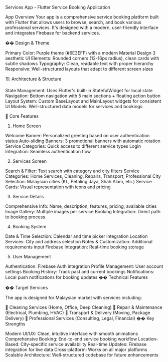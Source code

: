 Services App - Flutter Service Booking Application

App Overview
Your app is a comprehensive service booking platform built with Flutter that allows users to browse, search, and book various professional services. It's designed with a modern, user-friendly interface and integrates Firebase for backend services.

�� Design & Theme

Primary Color: Purple theme (#6E3EFF) with a modern Material Design 3 aesthetic
UI Elements: Rounded corners (12-16px radius), clean cards with subtle shadows
Typography: Clean, readable text with proper hierarchy
Responsive: Well-structured layouts that adapt to different screen sizes

🏗️ Architecture & Structure

State Management: Uses Flutter's built-in StatefulWidget for local state
Navigation: Bottom navigation with 5 main sections + floating action button
Layout System: Custom BaseLayout and MainLayout widgets for consistent UI
Models: Well-structured data models for services and bookings

📱 Core Features

1. Home Screen
   
Welcome Banner: Personalized greeting based on user authentication status
Auto-sliding Banners: 3 promotional banners with automatic rotation
Service Categories: Quick access to different service types
Login Integration: Seamless authentication flow

2. Services Screen
   
Search & Filter: Text search with category and city filters
Service Categories: Home Services, Cleaning, Repairs, Transport, Professional
City Selection: Malaysian cities (KL, Petaling Jaya, Shah Alam, etc.)
Service Cards: Visual representation with icons and pricing

3. Service Details
   
Comprehensive Info: Name, description, features, pricing, available cities
Image Gallery: Multiple images per service
Booking Integration: Direct path to booking process

4. Booking System
   
Date & Time Selection: Calendar and time picker integration
Location Services: City and address selection
Notes & Customization: Additional requirements input
Firebase Integration: Real-time booking storage

5. User Management
    
Authentication: Firebase Auth integration
Profile Management: User account settings
Booking History: Track past and current bookings
Notifications: Local push notifications for booking updates
�� Technical Features


�� Target Services

The app is designed for Malaysian market with services including:

🧹 Cleaning Services (Home, Office, Deep Cleaning)
🔧 Repair & Maintenance (Electrical, Plumbing, HVAC)
🚚 Transport & Delivery (Moving, Package Delivery)
👔 Professional Services (Consulting, Legal, Financial)
�� Key Strengths

Modern UI/UX: Clean, intuitive interface with smooth animations
Comprehensive Booking: End-to-end service booking workflow
Location-Based: City-specific service availability
Real-time Updates: Firebase integration for live data
Cross-platform: Works on all major platforms
Scalable Architecture: Well-structured codebase for future enhancements




